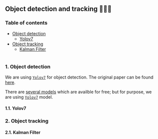 ## Object detection and tracking 👨🏻‍💻

### Table of contents

- [Object detection](#object-detection)
  * [Yolov7](#yolov7)
- [Object tracking](#object-tracking)
  * [Kalman Filter](#kalman-filter)

#

<a id="object-detection" />

### 1. Object detection

We are using [`Yolov7`](https://github.com/WongKinYiu/yolov7) for object detection. The original paper can be found [here](https://arxiv.org/abs/2207.02696).

There are [several models](https://github.com/WongKinYiu/yolov7#performance) which are availble for free; but for purpose, we are using [`Yolov7`](https://github.com/WongKinYiu/yolov7/releases/download/v0.1/yolov7.pt) model. 

<a id="yolov7" />

#### 1.1. Yolov7

<a id="object-tracking" />

### 2. Object tracking

<a id="kalman-filter" />

#### 2.1. Kalman Filter

